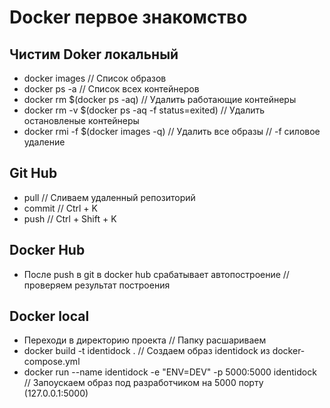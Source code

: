 Docker первое знакомство
========================

Чистим Doker локальный
----------------------
* docker images // Список образов
* docker ps -a // Список всех контейнеров
* docker rm $(docker ps -aq)  // Удалить работающие контейнеры
* docker rm -v $(docker ps -aq -f status=exited)  // Удалить остановленые контейнеры
* docker rmi -f $(docker images -q)  // Удалить все образы // -f силовое удаление

Git Hub
-------
* pull // Сливаем удаленный репозиторий
* commit // Ctrl + K
* push // Ctrl + Shift + K

Docker Hub
----------
* После push в git в docker hub срабатывает автопостроение // проверяем результат построения

Docker local
------------
* Переходи в директорию проекта // Папку расшариваем
* docker build -t identidock .  // Создаем образ identidock из docker-compose.yml
* docker run --name identidock -e "ENV=DEV" -p 5000:5000 identidock  // Запоускаем образ под разработчиком на 5000 порту (127.0.0.1:5000)

